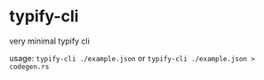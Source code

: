 # typify-cli

very minimal typify cli

usage: `typify-cli ./example.json` or `typify-cli ./example.json > codegen.rs`
